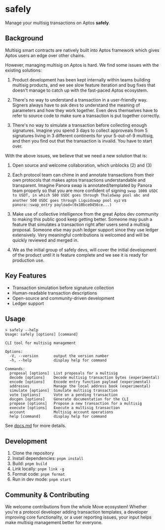 # safely

Manage your multisig transactions on Aptos **safely**.

## Background

Multisig smart contracts are natively built into Aptos framework which gives Aptos users an edge over other chains.

However, managing multisig on Aptos is hard. We find some issues with the existing solutions:

1. Product development has been kept internally within teams building multisig products, and we see slow feature iteration and
   bug fixes that doesn't manage to catch up with the fast-paced Aptos ecosystem.

2. There's no way to understand a transaction in a user-friendly way.
   Signers always have to ask devs to understand the meaning of parameters and how they work together.
   Even devs themselves have to refer to source code to make sure a transaction is put together correctly.

3. There's no way to simulate a transaction before collecting enough signatures.
   Imagine you spend 3 days to collect approveals from 5 signatures living in 3 different continents for your 5-out-of-9 multisig, and then you find out that the transaction is invalid. You have to start over.

With the above issues, we believe that we need a new solution that is:

1. Open source and welcome collaboration, which unblocks (2) and (3)

2. Each protocol team can chime in and annotate transactions from their own protocols that makes aptos transactions understandable
   and transparent. Imagine Panora swap is annotated/templated by Panora team properly so that you are more confident of signing
   `swap 1000 USDC to USDT, in which 500 USDC goes through ThalaSwap pool abc and another 500 USDC goes through Liquidswap pool xyz`
   vs `panora::swap_entry payload=(0x10bce0456ce...)`

3. Make use of collective intelligence from the great Aptos dev community to making this public good keep getting better.
   Someone may push a feature that simulates a transaction right after users send a multisig proposal. Someone else may
   push ledger support since they use ledger extensively. Very meaningful contributions is welcomed and will be quickly
   reviewed and merged in.

4. We as the initial group of safely devs, will cover the initial development of the product until it is feature complete
   and we see it is ready for production use.

## Key Features

- Transaction simulation before signature collection
- Human-readable transaction descriptions
- Open-source and community-driven development
- Ledger support

## Usage

```
> safely --help
Usage: safely [options] [command]

CLI tool for multisig management

Options:
  -V, --version       output the version number
  -h, --help          display help for command

Commands:
  proposal [options]  List proposals for a multisig
  decode [options]    Decode multisig transaction bytes (experimental)
  encode [options]    Encode entry function payload (experimental)
  addresses           Manage the local address book (experimental)
  simulate [options]  Simulate multisig transaction
  vote [options]      Vote on a pending transaction
  docgen [options]    Generate documentation for the CLI
  propose [options]   Propose a new transaction for a multisig
  execute [options]   Execute a multisig transaction
  account             Multisig account operations
  help [command]      display help for command
```

See [docs.md](./docs.md) for more details.

## Development

1. Clone the repository
2. Install dependencies: `pnpm install`
3. Build: `pnpm build`
4. Link locally: `pnpm link -g`
5. Format code: `pnpm format`
6. Run in dev mode: `pnpm start`

## Community & Contributing

We welcome contributions from the whole Move ecosystem! Whether you're a protocol developer adding transaction templates, a developer improving core functionality, or a user reporting issues, your input helps make multisig management better for everyone.
